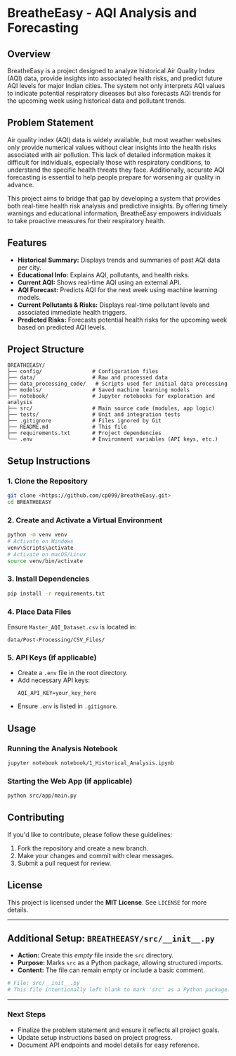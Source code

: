 # BreatheEasy - AQI Analysis and Forecasting

## Overview
BreatheEasy is a project designed to analyze historical Air Quality Index (AQI) data, provide insights into associated health risks, and predict future AQI levels for major Indian cities. The system not only interprets AQI values to indicate potential respiratory diseases but also forecasts AQI trends for the upcoming week using historical data and pollutant trends.

## Problem Statement
Air quality index (AQI) data is widely available, but most weather websites only provide numerical values without clear insights into the health risks associated with air pollution. This lack of detailed information makes it difficult for individuals, especially those with respiratory conditions, to understand the specific health threats they face. Additionally, accurate AQI forecasting is essential to help people prepare for worsening air quality in advance.

This project aims to bridge that gap by developing a system that provides both real-time health risk analysis and predictive insights. By offering timely warnings and educational information, BreatheEasy empowers individuals to take proactive measures for their respiratory health.

## Features
- **Historical Summary:** Displays trends and summaries of past AQI data per city.
- **Educational Info:** Explains AQI, pollutants, and health risks.
- **Current AQI:** Shows real-time AQI using an external API.
- **AQI Forecast:** Predicts AQI for the next week using machine learning models.
- **Current Pollutants & Risks:** Displays real-time pollutant levels and associated immediate health triggers.
- **Predicted Risks:** Forecasts potential health risks for the upcoming week based on predicted AQI levels.

## Project Structure
```
BREATHEEASY/
├── config/                # Configuration files
├── data/                  # Raw and processed data
├── data_processing_code/   # Scripts used for initial data processing
├── models/                # Saved machine learning models
├── notebook/              # Jupyter notebooks for exploration and analysis
├── src/                   # Main source code (modules, app logic)
├── tests/                 # Unit and integration tests
├── .gitignore             # Files ignored by Git
├── README.md              # This file
├── requirements.txt       # Project dependencies
└── .env                   # Environment variables (API keys, etc.)
```

## Setup Instructions

### 1. Clone the Repository
```bash
git clone <https://github.com/cp099/BreatheEasy.git>
cd BREATHEEASY
```

### 2. Create and Activate a Virtual Environment
```bash
python -m venv venv
# Activate on Windows
venv\Scripts\activate
# Activate on macOS/Linux
source venv/bin/activate
```

### 3. Install Dependencies
```bash
pip install -r requirements.txt
```

### 4. Place Data Files
Ensure `Master_AQI_Dataset.csv` is located in:
```
data/Post-Processing/CSV_Files/
```

### 5. API Keys (if applicable)
- Create a `.env` file in the root directory.
- Add necessary API keys:
  ```env
  AQI_API_KEY=your_key_here
  ```
- Ensure `.env` is listed in `.gitignore`.

## Usage

### Running the Analysis Notebook
```bash
jupyter notebook notebook/1_Historical_Analysis.ipynb
```

### Starting the Web App (if applicable)
```bash
python src/app/main.py
```

## Contributing
If you'd like to contribute, please follow these guidelines:
1. Fork the repository and create a new branch.
2. Make your changes and commit with clear messages.
3. Submit a pull request for review.

## License
This project is licensed under the **MIT License**. See `LICENSE` for more details.

---

## Additional Setup: `BREATHEEASY/src/__init__.py`
- **Action:** Create this *empty* file inside the `src` directory.
- **Purpose:** Marks `src` as a Python package, allowing structured imports.
- **Content:** The file can remain empty or include a basic comment.

```python
# File: src/__init__.py
# This file intentionally left blank to mark 'src' as a Python package.
```

---

### Next Steps
- Finalize the problem statement and ensure it reflects all project goals.
- Update setup instructions based on project progress.
- Document API endpoints and model details for easy reference.